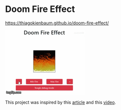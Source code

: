 # Doom Fire Effect

https://thiagokienbaum.github.io/doom-fire-effect/

![](doom-fire-effect.gif)

This project was inspired by this [article](https://fabiensanglard.net/doom_fire_psx/) and this [video](https://youtu.be/fxm8cadCqbs).

